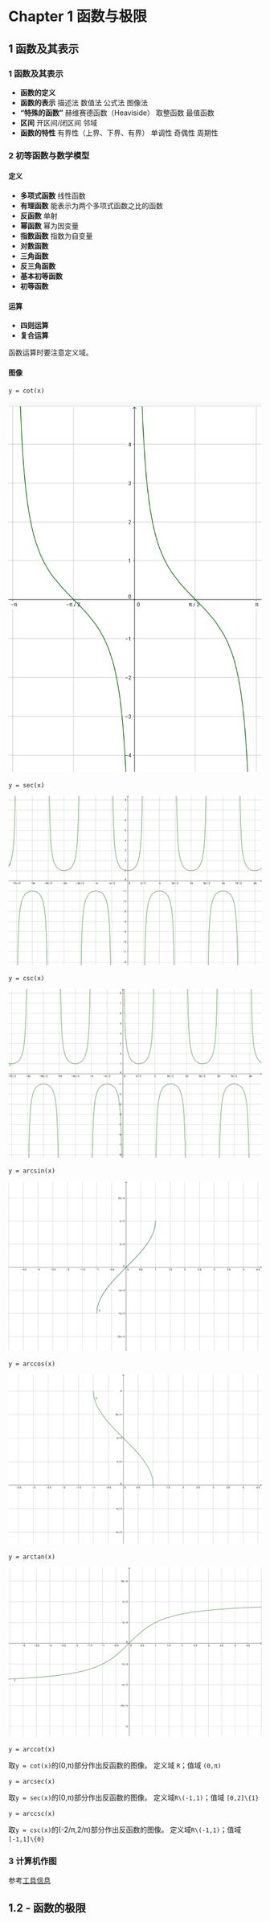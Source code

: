 # Chapter 1 函数与极限

## 1 函数及其表示

### 1 函数及其表示

- **函数的定义**
- **函数的表示** 描述法 数值法 公式法 图像法
- **“特殊的函数”** 赫维赛德函数（Heaviside） 取整函数 最值函数
- **区间** 开区间/闭区间 邻域
- **函数的特性** 有界性（上界、下界、有界） 单调性 奇偶性 周期性

### 2 初等函数与数学模型

#### 定义

- **多项式函数** 线性函数
- **有理函数** 能表示为两个多项式函数之比的函数
- **反函数** 单射
- **幂函数** 幂为因变量
- **指数函数** 指数为自变量
- **对数函数**
- **三角函数**
- **反三角函数**
- **基本初等函数**
- **初等函数**

#### 运算

- **四则运算**
- **复合运算**

函数运算时要注意定义域。

#### 图像

```
y = cot(x)
```
![](camo/C1/cot(x).png)

```
y = sec(x)
```
![](camo/C1/sec(x).png)

```
y = csc(x)
```
![](camo/C1/csc(x).png)

```
y = arcsin(x)
```
![](camo/C1/arcsin(x).png)

```
y = arccos(x)
```
![](camo/C1/arccos(x).png)

```
y = arctan(x)
```
![](camo/C1/arctan(x).png)

```
y = arccot(x)
```
取`y = cot(x)`的(0,π)部分作出反函数的图像。
定义域 `R`；值域 `(0,π)`

```
y = arcsec(x)
```
取`y = sec(x)`的(0,π)部分作出反函数的图像。
定义域`R\(-1,1)`；值域 `[0,2]\{1}`

```
y = arccsc(x)
```
取`y = csc(x)`的(-2/π,2/π)部分作出反函数的图像。
定义域`R\(-1,1)`；值域`[-1,1]\{0}`

### 3 计算机作图

参考[工具信息](/tools/README.md)

## 1.2 - 函数的极限
